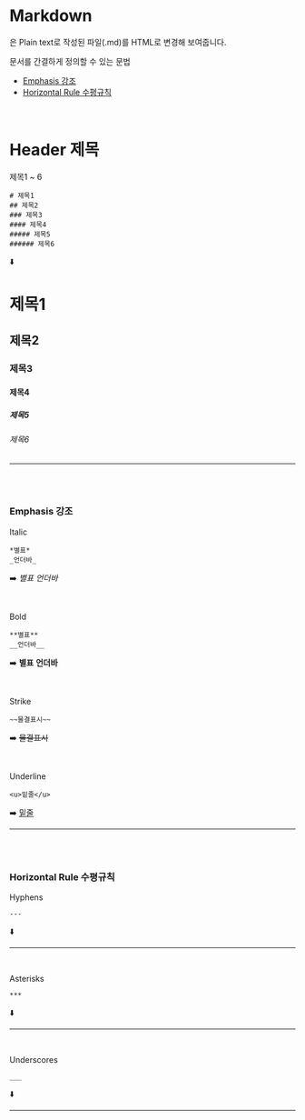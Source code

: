 # **Markdown**

은 Plain text로 작성된 파일(.md)를 HTML로 변경해 보여줍니다.

문서를 간결하게 정의할 수 있는 문법

- [Emphasis 강조](https://github.com/kongom2/kongom2/blob/main/tech/Markdown.md#emphasis-%EA%B0%95%EC%A1%B0)
- [Horizontal Rule 수평규칙](https://github.com/kongom2/kongom2/blob/main/tech/Markdown.md#horizontal-rule-%EC%88%98%ED%8F%89%EA%B7%9C%EC%B9%99)

<br/>

# **Header 제목**

제목1 ~ 6

```
# 제목1
## 제목2
### 제목3
#### 제목4
##### 제목5
###### 제목6
```

⬇️

# 제목1

## 제목2

### 제목3

#### 제목4

##### 제목5

###### 제목6

---

<br/>
<br/>

### **Emphasis 강조**

Italic

```
*별표*
_언더바_
```

➡️ _별표_ _언더바_

<br/>

Bold

```
**별표**
__언더바__
```

➡️ **별표** **언더바**

<br/>

Strike

```
~~물결표시~~
```

➡️ ~~물결표시~~

<br/>

Underline

```
<u>밑줄</u>
```

➡️ <u>밑줄</u>

---

<br/>
<br/>

### **Horizontal Rule 수평규칙**

Hyphens

```
---
```

⬇️

---

<br/>

Asterisks

```
***
```

⬇️

---

<br/>

Underscores

```
___
```

⬇️

---
